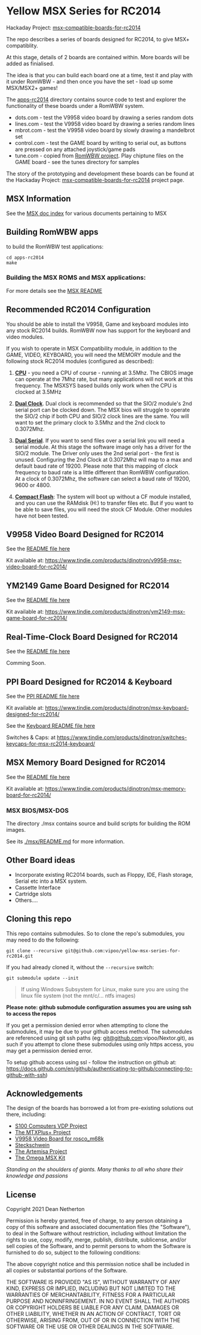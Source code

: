# Yellow MSX Series for RC2014

Hackaday Project: [msx-compatible-boards-for-rc2014](https://hackaday.io/project/175574-msx-compatible-boards-for-rc2014)

The repo describes a series of boards designed for RC2014, to give MSX+ compatiblity.

At this stage, details of 2 boards are contained within.  More boards will be added as finialised.

The idea is that you can build each board one at a time, test it and play with it under RomWBW - and then once you have the set - load up some MSX/MSX2+ games!

The [apps-rc2014](./apps-rc2014) directory contains source code to test and explorer the functionality of these boards under a RomWBW system.

* dots.com - test the V9958 video board by drawing a series random dots
* lines.com - test the V9958 video board by drawing a series random lines
* mbrot.com - test the V9958 video board by slowly drawing a mandelbrot set
* control.com - test the GAME board by writing to serial out, as buttons are pressed on any attached joystick/game pads
* tune.com - copied from [RomWBW project](https://github.com/wwarthen/RomWBW). Play chiptune files on the GAME board - see the tunes directory for samples

The story of the prototyping and development these boards can be found at the Hackaday Project: [msx-compatible-boards-for-rc2014](https://hackaday.io/project/175574-msx-compatible-boards-for-rc2014) project page.

## MSX Information

See the [MSX doc index](./msx/docs/index.md) for various documents pertaining to MSX

## Building RomWBW apps

to build the RomWBW test applications:

```
cd apps-rc2014
make
```

### Building the MSX ROMS and MSX applications:

For more details see the [MSX README](./msx/README.md)

## Recommended RC2014 Configuration

You should be able to install the V9958, Game and keyboard modules into any stock RC2014 builds.  RomWBW now has support for the keyboard and video modules.

If you wish to operate in MSX Compatibility module, in addition to the GAME, VIDEO, KEYBOARD, you will need the MEMORY module and the following stock RC2014 modules (configured as described):

1. **[CPU](https://rc2014.co.uk/modules/cpu/z80-cpu-v2-1/)** - you need a CPU of course - running at 3.5Mhz.  The CBIOS image can operate at the 7Mhz rate, but many applications will not work at this frequency.  The MSXSYS based builds only work when the CPU is clocked at 3.5MHz

2. **[Dual Clock](https://rc2014.co.uk/modules/dual-clock-module/)**.  Dual clock is recommended so that the SIO/2 module's 2nd serial port can be clocked down.  The MSX bios will struggle to operate the SIO/2 chip if both CPU and SIO/2 clock lines are the same.  You will want to set the primary clock to 3.5Mhz and the 2nd clock to 0.3072Mhz.

3. **[Dual Serial](https://rc2014.co.uk/modules/dual-serial-module-sio2/)**.  If you want to send files over a serial link you will need a serial module.  At this stage the software image only has a driver for the SIO/2 module. The Driver only uses the 2nd serial port - the first is unused.  Configuring the 2nd Clock at 0.3072Mhz will map to a max and default baud rate of 19200.  Please note that this mapping of clock frequency to baud rate is a little different than RomWBW configuration.  At a clock of 0.3072Mhz, the software can select a baud rate of 19200, 9600 or 4800.

4. **[Compact Flash](https://rc2014.co.uk/modules/compact-flash-module/)**:  The system will boot up without a CF module installed, and you can use the RAMdisk (H:) to transfer files etc. But if you want to be able to save files, you will need the stock CF Module.  Other modules have not been tested.



## V9958 Video Board Designed for RC2014

See the [README file here](./video/README.md)

Kit available at: https://www.tindie.com/products/dinotron/v9958-msx-video-board-for-rc2014/

## YM2149 Game Board Designed for RC2014

See the [README file here](./game/README.md)

Kit available at: https://www.tindie.com/products/dinotron/ym2149-msx-game-board-for-rc2014/

## Real-Time-Clock Board Designed for RC2014

See the [README file here](./rtc/README.md)

Comming Soon.

## PPI Board Designed for RC2014 & Keyboard

See the [PPI README file here](./ppi/README.md)

Kit available at: https://www.tindie.com/products/dinotron/msx-keyboard-designed-for-rc2014/

See the [Keyboard README file here](./keyboard/README.md)

Switches & Caps: at https://www.tindie.com/products/dinotron/switches-keycaps-for-msx-rc2014-keyboard/

## MSX Memory Board Designed for RC2014

See the [README file here](./memory/README.md)

Kit available at: https://www.tindie.com/products/dinotron/msx-memory-board-for-rc2014/

### MSX BIOS/MSX-DOS

The directory ./msx contains source and build scripts for building the ROM images.

See its [./msx/README.md](./msx/README.md) for more information.


## Other Board ideas

* Incorporate existing RC2014 boards, such as Floppy, IDE, Flash storage, Serial etc into a MSX system.
* Cassette Interface
* Cartridge slots
* Others....

## Cloning this repo

This repo contains submodules.  So to clone the repo's submodules, you may need to do the following:

`git clone --recursive git@github.com:vipoo/yellow-msx-series-for-rc2014.git`

If you had already cloned it, without the `--recursive` switch:

`git submodule update --init`

> If using Windows Subsystem for Linux, make sure you are using the linux file system (not the mnt/c/... ntfs images)

**Please note: github submodule configuration assumes you are using ssh to access the repos**

If you get a permission denied error when attempting to clone the submodules, it may be due to your github access method.  The submodules are referenced using git ssh paths (eg:  git@github.com:vipoo/Nextor.git), as such if you attempt to clone these submodules using only https access, you may get a permission denied error.

To setup github access using ssl - follow the instruction on github at: https://docs.github.com/en/github/authenticating-to-github/connecting-to-github-with-ssh)

## Acknowledgements

The design of the boards has borrowed a lot from pre-existing solutions out there, including:

* [S100 Computers VDP Project](http://www.s100computers.com/My%20System%20Pages/VDP%20Video%20Board/VDP%20Board.htm)
* [The MTXPlus+ Project](http://primrosebank.net/computers/mtx/projects/mtxplus/video/mtxplus_vdp_design.htm)
* [V9958 Video Board for rosco_m68k](https://github.com/rosco-m68k/hardware-projects/tree/master/video9958)
* [Steckschwein](https://steckschwein.de/hardware/v9958-video-board/)
* [The Artemisa Project](https://github.com/apoloval/artemisa)
* [The Omega MSX Kit](https://github.com/skiselev/omega)

*Standing on the shoulders of giants.  Many thanks to all who share their knowledge and passions*

## License
Copyright 2021 Dean Netherton

Permission is hereby granted, free of charge, to any person obtaining a copy of this software and associated documentation files (the "Software"), to deal in the Software without restriction, including without limitation the rights to use, copy, modify, merge, publish, distribute, sublicense, and/or sell copies of the Software, and to permit persons to whom the Software is furnished to do so, subject to the following conditions:

The above copyright notice and this permission notice shall be included in all copies or substantial portions of the Software.

THE SOFTWARE IS PROVIDED "AS IS", WITHOUT WARRANTY OF ANY KIND, EXPRESS OR IMPLIED, INCLUDING BUT NOT LIMITED TO THE WARRANTIES OF MERCHANTABILITY, FITNESS FOR A PARTICULAR PURPOSE AND NONINFRINGEMENT. IN NO EVENT SHALL THE AUTHORS OR COPYRIGHT HOLDERS BE LIABLE FOR ANY CLAIM, DAMAGES OR OTHER LIABILITY, WHETHER IN AN ACTION OF CONTRACT, TORT OR OTHERWISE, ARISING FROM, OUT OF OR IN CONNECTION WITH THE SOFTWARE OR THE USE OR OTHER DEALINGS IN THE SOFTWARE.

